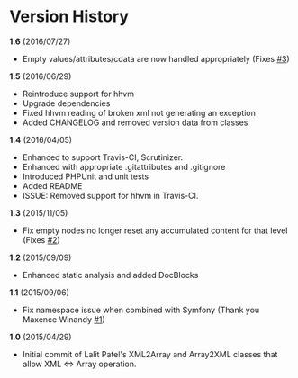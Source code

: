 # Version History

**1.6** (2016/07/27)

* Empty values/attributes/cdata are now handled appropriately (Fixes [#3](https://github.com/rquadling/lalit/issues/3))

**1.5** (2016/06/29)

* Reintroduce support for hhvm
* Upgrade dependencies
* Fixed hhvm reading of broken xml not generating an exception
* Added CHANGELOG and removed version data from classes

**1.4** (2016/04/05)

* Enhanced to support Travis-CI, Scrutinizer.
* Enhanced with appropriate .gitattributes and .gitignore
* Introduced PHPUnit and unit tests
* Added README
* ISSUE: Removed support for hhvm in Travis-CI.

**1.3** (2015/11/05)

* Fix empty nodes no longer reset any accumulated content for that level (Fixes [#2](https://github.com/rquadling/lalit/issues/2))

**1.2** (2015/09/09)

* Enhanced static analysis and added DocBlocks

**1.1** (2015/09/06)

* Fix namespace issue when combined with Symfony (Thank you Maxence Winandy [#1](https://github.com/rquadling/lalit/pull/1))

**1.0** (2015/04/29)

* Initial commit of Lalit Patel's XML2Array and Array2XML classes that allow XML <=> Array operation.
